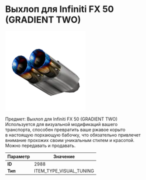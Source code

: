 # Выхлоп для Infiniti FX 50 (GRADIENT TWO)

![Item Image](../img/2988.webp?raw=true)

Предмет: Выхлоп для Infiniti FX 50 (GRADIENT TWO)<br>Используется для визуальной модификаций вашего<br>транспорта, способен превратить ваше ржавое корыто<br>в настоящую порхающую бабочку, что обязательно привлечет<br>внимание прохожих своим уникальным стилем и красотой.<br>Можно передавать и продавать.


| Параметр | Значение |
|----------|----------|
| **ID** | 2988 |
| **Тип** | ITEM_TYPE_VISUAL_TUNING |

